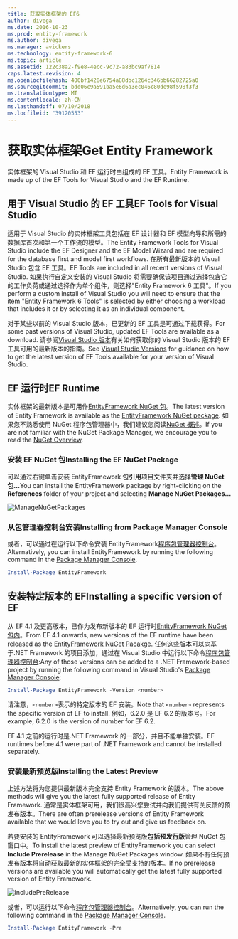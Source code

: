 ```yaml
---
title: 获取实体框架的 EF6
author: divega
ms.date: 2016-10-23
ms.prod: entity-framework
ms.author: divega
ms.manager: avickers
ms.technology: entity-framework-6
ms.topic: article
ms.assetid: 122c38a2-f9e8-4ecc-9c72-a83bc9af7814
caps.latest.revision: 4
ms.openlocfilehash: 400bf1428e6754a88dbc1264c346bb66282725a0
ms.sourcegitcommit: bdd06c9a591ba5e6d6a3ec046c80de98f598f3f3
ms.translationtype: MT
ms.contentlocale: zh-CN
ms.lasthandoff: 07/10/2018
ms.locfileid: "39120553"
---
```

# <a name="get-entity-framework"></a><span data-ttu-id="1565c-102">获取实体框架</span><span class="sxs-lookup"><span data-stu-id="1565c-102">Get Entity Framework</span></span>
<span data-ttu-id="1565c-103">实体框架的 Visual Studio 和 EF 运行时由组成的 EF 工具。</span><span class="sxs-lookup"><span data-stu-id="1565c-103">Entity Framework is made up of the EF Tools for Visual Studio and the EF Runtime.</span></span>

## <a name="ef-tools-for-visual-studio"></a><span data-ttu-id="1565c-104">用于 Visual Studio 的 EF 工具</span><span class="sxs-lookup"><span data-stu-id="1565c-104">EF Tools for Visual Studio</span></span>

<span data-ttu-id="1565c-105">适用于 Visual Studio 的实体框架工具包括在 EF 设计器和 EF 模型向导和所需的数据库首次和第一个工作流的模型。</span><span class="sxs-lookup"><span data-stu-id="1565c-105">The Entity Framework Tools for Visual Studio include the EF Designer and the EF Model Wizard and are required for the database first and model first workflows.</span></span> <span data-ttu-id="1565c-106">在所有最新版本的 Visual Studio 包含 EF 工具。</span><span class="sxs-lookup"><span data-stu-id="1565c-106">EF Tools are included in all recent versions of Visual Studio.</span></span> <span data-ttu-id="1565c-107">如果执行自定义安装的 Visual Studio 将需要确保该项目通过选择包含它的工作负荷或通过选择作为单个组件，则选择"Entity Framework 6 工具"。</span><span class="sxs-lookup"><span data-stu-id="1565c-107">If you perform a custom install of Visual Studio you will need to ensure that the item "Entity Framework 6 Tools" is selected by either choosing a workload that includes it or by selecting it as an individual component.</span></span>

<span data-ttu-id="1565c-108">对于某些以前的 Visual Studio 版本，已更新的 EF 工具是可通过下载获得。</span><span class="sxs-lookup"><span data-stu-id="1565c-108">For some past versions of Visual Studio, updated EF Tools are available as a download.</span></span> <span data-ttu-id="1565c-109">请参阅[Visual Studio 版本](~/ef6/what-is-new/visual-studio.md)有关如何获取你的 Visual Studio 版本的 EF 工具可用的最新版本的指南。</span><span class="sxs-lookup"><span data-stu-id="1565c-109">See [Visual Studio Versions](~/ef6/what-is-new/visual-studio.md) for guidance on how to get the latest version of EF Tools available for your version of Visual Studio.</span></span>

## <a name="ef-runtime"></a><span data-ttu-id="1565c-110">EF 运行时</span><span class="sxs-lookup"><span data-stu-id="1565c-110">EF Runtime</span></span>

<span data-ttu-id="1565c-111">实体框架的最新版本是可用作[EntityFramework NuGet 包](http://nuget.org/packages/EntityFramework/)。</span><span class="sxs-lookup"><span data-stu-id="1565c-111">The latest version of Entity Framework is available as the [EntityFramework NuGet package](http://nuget.org/packages/EntityFramework/).</span></span> <span data-ttu-id="1565c-112">如果您不熟悉使用 NuGet 程序包管理器中，我们建议您阅读[NuGet 概述](https://docs.microsoft.com/nuget/consume-packages/overview-and-workflow)。</span><span class="sxs-lookup"><span data-stu-id="1565c-112">If you are not familiar with the NuGet Package Manager, we encourage you to read the [NuGet Overview](https://docs.microsoft.com/nuget/consume-packages/overview-and-workflow).</span></span>

### <a name="installing-the-ef-nuget-package"></a><span data-ttu-id="1565c-113">安装 EF NuGet 包</span><span class="sxs-lookup"><span data-stu-id="1565c-113">Installing the EF NuGet Package</span></span>

<span data-ttu-id="1565c-114">可以通过右键单击安装 EntityFramework 包**引用**项目文件夹并选择**管理 NuGet 包...**</span><span class="sxs-lookup"><span data-stu-id="1565c-114">You can install the EntityFramework package by right-clicking on the **References** folder of your project and selecting **Manage NuGet Packages…**</span></span>

![ManageNuGetPackages](~/ef6/media/managenugetpackages.png)

### <a name="installing-from-package-manager-console"></a><span data-ttu-id="1565c-116">从包管理器控制台安装</span><span class="sxs-lookup"><span data-stu-id="1565c-116">Installing from Package Manager Console</span></span>

<span data-ttu-id="1565c-117">或者，可以通过在运行以下命令安装 EntityFramework[程序包管理器控制台](http://docs.nuget.org/docs/start-here/using-the-package-manager-console)。</span><span class="sxs-lookup"><span data-stu-id="1565c-117">Alternatively, you can install EntityFramework by running the following command in the [Package Manager Console](http://docs.nuget.org/docs/start-here/using-the-package-manager-console).</span></span>

``` powershell
Install-Package EntityFramework
```

## <a name="installing-a-specific-version-of-ef"></a><span data-ttu-id="1565c-118">安装特定版本的 EF</span><span class="sxs-lookup"><span data-stu-id="1565c-118">Installing a specific version of EF</span></span>

<span data-ttu-id="1565c-119">从 EF 4.1 及更高版本，已作为发布新版本的 EF 运行时[EntityFramework NuGet 包内](https://www.nuget.org/packages/EntityFramework/)。</span><span class="sxs-lookup"><span data-stu-id="1565c-119">From EF 4.1 onwards, new versions of the EF runtime have been released as the [EntityFramework NuGet Pacakge](https://www.nuget.org/packages/EntityFramework/).</span></span> <span data-ttu-id="1565c-120">任何这些版本可以向基于.NET Framework 的项目添加，通过在 Visual Studio 中运行以下命令[程序包管理器控制台](http://docs.nuget.org/docs/start-here/using-the-package-manager-console):</span><span class="sxs-lookup"><span data-stu-id="1565c-120">Any of those versions can be added to a .NET Framework-based project by running the following command in Visual Studio's [Package Manager Console](http://docs.nuget.org/docs/start-here/using-the-package-manager-console):</span></span>

``` powershell
Install-Package EntityFramework -Version <number>
```

<span data-ttu-id="1565c-121">请注意，`<number>`表示的特定版本的 EF 安装。</span><span class="sxs-lookup"><span data-stu-id="1565c-121">Note that `<number>` represents the specific version of EF to install.</span></span> <span data-ttu-id="1565c-122">例如，6.2.0 是 EF 6.2 的版本号。</span><span class="sxs-lookup"><span data-stu-id="1565c-122">For example, 6.2.0 is the version of number for EF 6.2.</span></span>   

<span data-ttu-id="1565c-123">EF 4.1 之前的运行时是.NET Framework 的一部分，并且不能单独安装。</span><span class="sxs-lookup"><span data-stu-id="1565c-123">EF runtimes before 4.1 were part of .NET Framework and cannot be installed separately.</span></span>

### <a name="installing-the-latest-preview"></a><span data-ttu-id="1565c-124">安装最新预览版</span><span class="sxs-lookup"><span data-stu-id="1565c-124">Installing the Latest Preview</span></span>

<span data-ttu-id="1565c-125">上述方法将为您提供最新版本完全支持 Entity Framework 的版本。</span><span class="sxs-lookup"><span data-stu-id="1565c-125">The above methods will give you the latest fully supported release of Entity Framework.</span></span> <span data-ttu-id="1565c-126">通常是实体框架可用，我们很高兴您尝试并向我们提供有关反馈的预发布版本。</span><span class="sxs-lookup"><span data-stu-id="1565c-126">There are often prerelease versions of Entity Framework available that we would love you to try out and give us feedback on.</span></span>

<span data-ttu-id="1565c-127">若要安装的 EntityFramework 可以选择最新预览版**包括预发行版**管理 NuGet 包窗口中。</span><span class="sxs-lookup"><span data-stu-id="1565c-127">To install the latest preview of EntityFramework you can select **Include Prerelease** in the Manage NuGet Packages window.</span></span> <span data-ttu-id="1565c-128">如果不有任何预发布版本将自动获取最新的实体框架的完全受支持的版本。</span><span class="sxs-lookup"><span data-stu-id="1565c-128">If no prerelease versions are available you will automatically get the latest fully supported version of Entity Framework.</span></span>

![IncludePreRelease](~/ef6/media/includeprerelease.png)

<span data-ttu-id="1565c-130">或者，可以运行以下命令[程序包管理器控制台](http://docs.nuget.org/docs/start-here/using-the-package-manager-console)。</span><span class="sxs-lookup"><span data-stu-id="1565c-130">Alternatively, you can run the following command in the [Package Manager Console](http://docs.nuget.org/docs/start-here/using-the-package-manager-console).</span></span>

``` powershell
Install-Package EntityFramework -Pre
```

